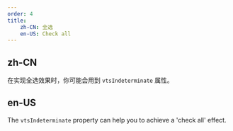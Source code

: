 ```yaml
---
order: 4
title:
    zh-CN: 全选
    en-US: Check all
---
```


## zh-CN

在实现全选效果时，你可能会用到 `vtsIndeterminate` 属性。

## en-US

The `vtsIndeterminate` property can help you to achieve a 'check all' effect.


